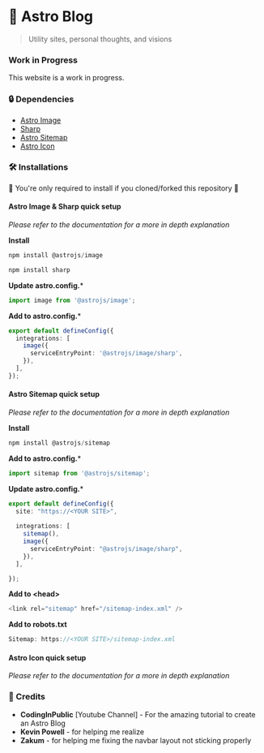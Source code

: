 # 🚀 Astro Blog
> Utility sites, personal thoughts, and visions

### Work in Progress

This website is a work in progress.

### 🔒 Dependencies

* [Astro Image](https://docs.astro.build/en/guides/integrations-guide/image/)
* [Sharp](https://docs.astro.build/en/guides/integrations-guide/image/#installing-sharp-optional)
* [Astro Sitemap](https://docs.astro.build/en/guides/integrations-guide/sitemap/)
* [Astro Icon](https://github.com/natemoo-re/astro-icon#readme)

### 🛠 Installations

🛑 You're only required to install if you cloned/forked this repository 🛑

#### Astro Image & Sharp quick setup
*Please refer to the documentation for a more in depth explanation*

**Install**
```ts
npm install @astrojs/image
```

```ts
npm install sharp
```

**Update astro.config.***
```ts
import image from '@astrojs/image';
```

**Add to astro.config.***
```ts
export default defineConfig({
  integrations: [
    image({
      serviceEntryPoint: '@astrojs/image/sharp',
    }),
  ],
});
```

#### Astro Sitemap quick setup
*Please refer to the documentation for a more in depth explanation*

**Install**
```ts
npm install @astrojs/sitemap
```

**Add to astro.config.***
```ts
import sitemap from '@astrojs/sitemap';
```

**Update astro.config.***
```ts
export default defineConfig({
  site: "https://<YOUR SITE>",
 
  integrations: [
    sitemap(),
    image({
      serviceEntryPoint: "@astrojs/image/sharp",
    }),
  ],

});
```

**Add to \<head\>**
```ts
<link rel="sitemap" href="/sitemap-index.xml" />
```

**Add to robots.txt**
```ts
Sitemap: https://<YOUR SITE>/sitemap-index.xml
```

#### Astro Icon quick setup
*Please refer to the documentation for a more in depth explanation*

### 👑 Credits 

 - **CodingInPublic** [Youtube Channel] - For the amazing tutorial to create an Astro Blog
 - **Kevin Powell** - for helping me realize
 - **Zakum** - for helping me fixing the navbar layout not sticking properly
